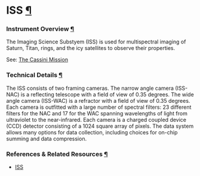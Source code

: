 <div id="main">

<div id="content">

<div class="contextual">

</div>

<div class="wiki wiki-page">

<span id="ISS"></span>

# ISS [¶](#ISS-)

<span id="Instrument-Overview"></span>

### Instrument Overview [¶](#Instrument-Overview-)

The Imaging Science Substyem (ISS) is used for multispectral imaging of
Saturn, Titan, rings, and the icy satellites to observe their
properties.

See: [The Cassini Mission](CSS)

<span id="Technical-Details"></span>

### Technical Details [¶](#Technical-Details-)

The ISS consists of two framing cameras. The narrow angle camera
(ISS-NAC) is a reflecting telescope with a field of view of 0.35
degrees. The wide angle camera (ISS-WAC) is a refractor with a field of
view of 0.35 degrees. Each camera is outfitted with a large number of
spectral filters: 23 different filters for the NAC and 17 for the WAC
spanning wavelengths of light from ultraviolet to the near-infrared.
Each camera is a charged coupled device (CCD) detector consisting of a
1024 square array of pixels. The data system allows many options for
data collection, including choices for on-chip summing and data
compression.

<span id="References-amp-Related-Resources"></span>

### References & Related Resources [¶](#References--Related-Resources-)

  - [ISS](CSS)

</div>

<div style="clear:both;">

</div>

</div>

</div>
